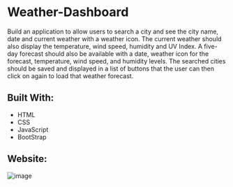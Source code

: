 # Weather-Dashboard

Build an application to allow users to search a city and see the city name, date and current weather with a weather icon.  The current weather should also display the temperature, wind speed, humidity and UV Index.  A five-day forecast should also be available with a date, weather icon for the forecast, temperature, wind speed, and humidity levels.  The searched cities should be saved and displayed in a list of buttons that the user can then click on again to load that weather forecast.

## Built With: 

* HTML
* CSS
* JavaScript
* BootStrap

## Website:

![image](https://user-images.githubusercontent.com/107944830/186533950-c11414c2-601d-40fd-a3b5-2a238539e83b.png)




